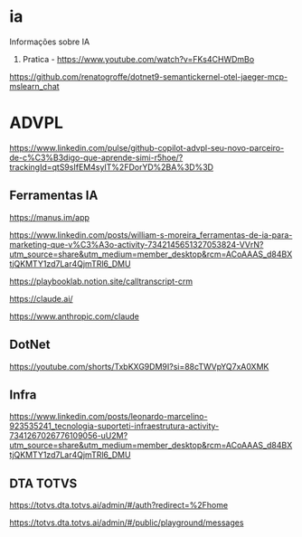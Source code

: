 # ia
Informações sobre IA

1) Pratica - https://www.youtube.com/watch?v=FKs4CHWDmBo

https://github.com/renatogroffe/dotnet9-semantickernel-otel-jaeger-mcp-mslearn_chat

# ADVPL
https://www.linkedin.com/pulse/github-copilot-advpl-seu-novo-parceiro-de-c%C3%B3digo-que-aprende-simi-r5hoe/?trackingId=qtS9sIfEM4syIT%2FDorYD%2BA%3D%3D

## Ferramentas IA

https://manus.im/app

https://www.linkedin.com/posts/william-s-moreira_ferramentas-de-ia-para-marketing-que-v%C3%A3o-activity-7342145651327053824-VVrN?utm_source=share&utm_medium=member_desktop&rcm=ACoAAAS_d84BXtjQKMTY1zd7Lar4QjmTRl6_DMU

https://playbooklab.notion.site/calltranscript-crm

https://claude.ai/

https://www.anthropic.com/claude

## DotNet
https://youtube.com/shorts/TxbKXG9DM9I?si=88cTWVpYQ7xA0XMK

## Infra

https://www.linkedin.com/posts/leonardo-marcelino-923535241_tecnologia-suporteti-infraestrutura-activity-7341267026776109056-uU2M?utm_source=share&utm_medium=member_desktop&rcm=ACoAAAS_d84BXtjQKMTY1zd7Lar4QjmTRl6_DMU


## DTA TOTVS

https://totvs.dta.totvs.ai/admin/#/auth?redirect=%2Fhome

https://totvs.dta.totvs.ai/admin/#/public/playground/messages
